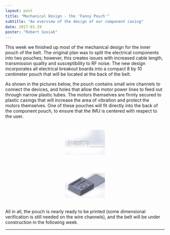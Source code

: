 ```yaml
---
layout: post
title: "Mechanical Design - the 'Fanny Pouch'"
subtitle: "An overview of the design of our component casing"
date: 2017-01-29
poster: "Robert Sosiak"
---
```


This week we finished up most of the mechanical design for the inner pouch of the belt.  The original plan was to split the electrical components into two pouches; however, this creates issues with increased cable length, transmission quality and susceptibility to RF noise.  The new design incorporates all electrical breakout boards into a compact 8 by 10 centimeter pouch that will be located at the back of the belt.

As shown in the pictures below, the pouch contains small wire channels to connect the devices, and holes that allow the motor power lines to feed out through narrow plastic tubes.  The motors themselves are firmly secured to plastic casings that will increase the area of vibration and protect the motors themselves.  One of these pouches will fit directly into the back of the component pouch, to ensure that the IMU is centered with respect to the user.

<div style="display: flex; justify-content: center;">
	<img src="/images/blog/2017-01-29/TheFannyPouch.png" alt="" width="25%" height="25%" style="padding:20px" />
</div>

<br>

<div style="display: flex; justify-content: center;">
	<img src="/images/blog/2017-01-29/TheFannyPouch_orthographic.png" alt="" width="25%" height="25%" style="padding:20px" />
</div>

All in all, the pouch is nearly ready to be printed (some dimensional verification is still needed on the wire channels), and the belt will be under construction in the following week.

<hr>

